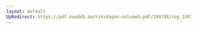 ```yaml
---
layout: default
UpRedirect: https://pdf.swedeb.se/riksdagen-volumeG-pdf/199798/reg_199798/reg_199798_0320.pdf
---
```

